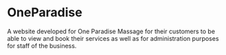 # OneParadise
A website developed for One Paradise Massage for their customers to be able to view and book their services as well as for administration purposes for staff of the business.
